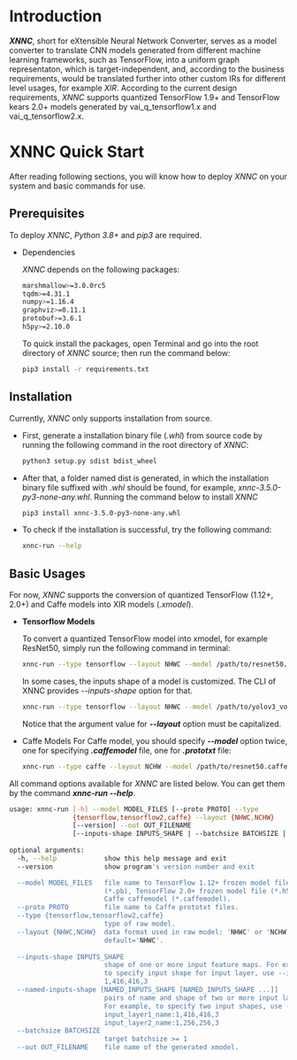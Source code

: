 <!--
 Copyright 2019 Xilinx Inc.
 
 Licensed under the Apache License, Version 2.0 (the "License");
 you may not use this file except in compliance with the License.
 You may obtain a copy of the License at
 
     http://www.apache.org/licenses/LICENSE-2.0
 
 Unless required by applicable law or agreed to in writing, software
 distributed under the License is distributed on an "AS IS" BASIS,
 WITHOUT WARRANTIES OR CONDITIONS OF ANY KIND, either express or implied.
 See the License for the specific language governing permissions and
 limitations under the License.
-->

# Introduction
_**XNNC**_, short for eXtensible Neural Network Converter, serves as a model converter to translate CNN models generated from different machine learning frameworks, such as TensorFlow, into a uniform graph representaton, which is target-independent, and, according to the business requirements, would be translated further into other custom IRs for different level usages, for example *XIR*.  According to the current design requirements, *XNNC* supports quantized TensorFlow 1.9+ and TensorFlow kears 2.0+ models generated by vai_q_tensorflow1.x and vai_q_tensorflow2.x.

 
# XNNC Quick Start

After reading following sections, you will know how to deploy *XNNC* on your system and basic commands for use.

## Prerequisites
To deploy *XNNC*, *Python 3.8+* and *pip3* are required.

* Dependencies

  *XNNC* depends on the following packages:
  
  ```bash
  marshmallow>=3.0.0rc5
  tqdm>=4.31.1
  numpy>=1.16.4
  graphviz>=0.11.1
  protobuf>=3.6.1
  h5py>=2.10.0
  ```

  To quick install the packages, open Terminal and go into the root directory of *XNNC* source; then run the command below:

  ```bash 
  pip3 install -r requirements.txt
  ```

## Installation

Currently, *XNNC* only supports installation from source. 

* First, generate a installation binary file (*.whl*) from source code by running the following command in the root directory of *XNNC*:

  ```bash
  python3 setup.py sdist bdist_wheel
  ```

* After that, a folder named dist is generated, in which the installation binary file suffixed with *.whl* should be found, for example, *xnnc-3.5.0-py3-none-any.whl*. Running the command below to install *XNNC*

  ```bash
  pip3 install xnnc-3.5.0-py3-none-any.whl
  ```

* To check if the installation is successful, try the following command: 
  ```bash
  xnnc-run --help
  ```

## Basic Usages
For now, *XNNC* supports the conversion of quantized TensorFlow (1.12+, 2.0+) and Caffe models into XIR models (*.xmodel*).

* __Tensorflow Models__

  To convert a quantized TensorFlow model into xmodel, for example ResNet50, simply run the following command in terminal:
  ```bash
  xnnc-run --type tensorflow --layout NHWC --model /path/to/resnet50.pb --out /path/to/resnet50.xmodel
  ```
  
  In some cases, the inputs shape of a model is customized. The CLI of XNNC provides _--inputs-shape_ option for that.

  ```bash
  xnnc-run --type tensorflow --layout NHWC --model /path/to/yolov3_voc.pb --inputs-shape 1,416,416,3 --out /path/to/yolov3_voc.xmodel
  ``` 

  Notice that the argument value for _**--layout**_ option must be capitalized.


* Caffe Models
  For Caffe model, you should specify _**--model**_ option twice, one for specifying _**.caffemodel**_ file, one for _**.prototxt**_ file:
  ```bash
  xnnc-run --type caffe --layout NCHW --model /path/to/resnet50.caffemodel --proto /path/to/resnet50.prototxt --out /path/to/resnet50.xmodel
  ```

All command options available for *XNNC* are listed below. You can get them by the command _**xnnc-run --help**_.

```bash
usage: xnnc-run [-h] --model MODEL_FILES [--proto PROTO] --type
                {tensorflow,tensorflow2,caffe} --layout {NHWC,NCHW}
                [--version] --out OUT_FILENAME
                [--inputs-shape INPUTS_SHAPE | --batchsize BATCHSIZE | --named-inputs-shape [NAMED_INPUTS_SHAPE [NAMED_INPUTS_SHAPE ...]]]
                
optional arguments:
  -h, --help            show this help message and exit
  --version             show program's version number and exit

  --model MODEL_FILES   file name to TensorFlow 1.12+ frozen model file
                        (*.pb), TensorFlow 2.0+ frozen model file (*.h5), or
                        Caffe caffemodel (*.caffemodel).
  --proto PROTO         file name to Caffe prototxt files.
  --type {tensorflow,tensorflow2,caffe}
                        type of raw model.
  --layout {NHWC,NCHW}  data format used in raw model: 'NHWC' or 'NCHW',
                        default='NHWC'.
  
  --inputs-shape INPUTS_SHAPE
                        shape of one or more input feature maps. For example,
                        to specify input shape for input layer, use --inputs-shape
                        1,416,416,3
  --named-inputs-shape [NAMED_INPUTS_SHAPE [NAMED_INPUTS_SHAPE ...]]
                        pairs of name and shape of two or more input layers.
                        For example, to specify two input shapes, use --inputs
                        input_layer1_name:1,416,416,3
                        input_layer2_name:1,256,256,3
  --batchsize BATCHSIZE
                        target batchsize >= 1
  --out OUT_FILENAME    file name of the generated xmodel.
```
